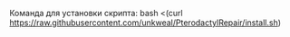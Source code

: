 Команда для установки скрипта:
bash <(curl https://raw.githubusercontent.com/unkweal/PterodactylRepair/install.sh)
